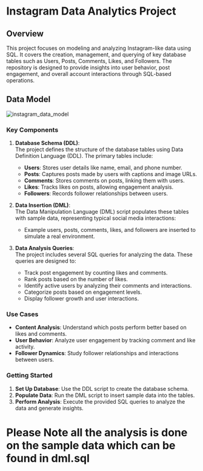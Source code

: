 # Instagram Data Analytics Project

## Overview

This project focuses on modeling and analyzing Instagram-like data using SQL. It covers the creation, management, and querying of key database tables such as Users, Posts, Comments, Likes, and Followers. The repository is designed to provide insights into user behavior, post engagement, and overall account interactions through SQL-based operations.

## Data Model
![instagram_data_model](data-model/instagram_data_model.png)

### Key Components

1. **Database Schema (DDL)**:  
   The project defines the structure of the database tables using Data Definition Language (DDL). The primary tables include:
   - **Users**: Stores user details like name, email, and phone number.
   - **Posts**: Captures posts made by users with captions and image URLs.
   - **Comments**: Stores comments on posts, linking them with users.
   - **Likes**: Tracks likes on posts, allowing engagement analysis.
   - **Followers**: Records follower relationships between users.

2. **Data Insertion (DML)**:  
   The Data Manipulation Language (DML) script populates these tables with sample data, representing typical social media interactions:
   - Example users, posts, comments, likes, and followers are inserted to simulate a real environment.

3. **Data Analysis Queries**:  
   The project includes several SQL queries for analyzing the data. These queries are designed to:
   - Track post engagement by counting likes and comments.
   - Rank posts based on the number of likes.
   - Identify active users by analyzing their comments and interactions.
   - Categorize posts based on engagement levels.
   - Display follower growth and user interactions.

### Use Cases

- **Content Analysis**: Understand which posts perform better based on likes and comments.
- **User Behavior**: Analyze user engagement by tracking comment and like activity.
- **Follower Dynamics**: Study follower relationships and interactions between users.

### Getting Started

1. **Set Up Database**: Use the DDL script to create the database schema.
2. **Populate Data**: Run the DML script to insert sample data into the tables.
3. **Perform Analysis**: Execute the provided SQL queries to analyze the data and generate insights.

# Please Note all the analysis is done on the sample data which can be found in dml.sql
